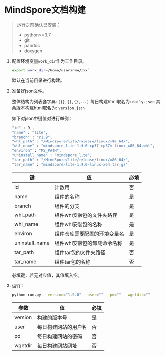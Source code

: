 # MindSpore文档构建

> 运行之前确认已安装：
>
> - python>=3.7
> - git
> - pandoc
> - doxygen

1. 配置环境变量`work_dir`作为工作目录。

    ```bash
    export work_dir=/home/useranme/xxx`
    ```

    默认在当前目录进行构建。

2. 准备好json文件。

    整体结构为列表套字典: `[{},{},{},...]`
    每日构建html取名为: `daily.json`
    其余版本构建html取名为: `version.json`

    如下对json中键值对进行举例：

    ```bash
    "id" : 9 ,
    "name" : "lite",
    "branch" : "r1.9",
    "whl_path" : "/MindSpore/lite/release/linux/x86_64/",
    "whl_name" : "mindspore_lite-1.9.0-cp37-cp37m-linux_x86_64.whl",
    "environ" : "MS_PATH",
    "uninstall_name" : "mindspore_lite",
    "tar_path" : "/MindSpore/lite/release/linux/x86_64/",
    "tar_name" : "mindspore-lite-1.9.0-linux-x64.tar.gz"
    ```

    | 键 | 值 | 必填 |
    | ---- | ---- | ---- |
    | id | 计数用 | 否 |
    | name | 组件的名称 | 是 |
    | branch | 组件的分支 | 是 |
    | whl_path | 组件whl安装包的文件夹路径 | 是 |
    | whl_name | 组件whl安装包的名称 | 是 |
    | environ | 组件仓库需要配置的环境变量名 | 是 |
    | uninstall_name | 组件whl安装包的卸载命令名称 | 是 |
    | tar_path | 组件tar包的文件夹路径 | 否 |
    | tar_name | 组件tar包的名称 | 否 |

    必填键，若无对应值，其值填入空。

3. 运行：

    ```bash
    python run.py --version="1.9.0" --user="" --pd="" --wgetdir=""
    ```

    | 参数 | 值 | 必填 |
    | ---- | ---- | ---- |
    | version | 构建的版本号 | 是 |
    | user | 每日构建网站的用户名 | 否 |
    | pd | 每日构建网站的密码 | 否 |
    | wgetdir | 每日构建网站网址 | 否 |
